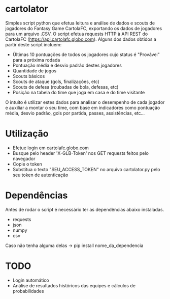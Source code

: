 # cartolator

Simples script python que efetua leitura e análise de dados e scouts de jogadores do Fantasy Game CartolaFC, exportando os dados de jogadores para um arquivo .CSV. O script efetua requests HTTP à API REST do CartolaFC (https://api.cartolafc.globo.com). Alguns dos dados obtidos a partir deste script incluem:

- Últimas 10 pontuações de todos os jogadores cujo status é "Provável" para a próxima rodada
- Pontuação média e desvio padrão destes jogadores
- Quantidade de jogos
- Scouts básicos
- Scouts de ataque (gols, finalizações, etc)
- Scouts de defesa (roubadas de bola, defesas, etc)
- Posição na tabela do time que joga em casa e do time visitante

O intuito é utilizar estes dados para analisar o desempenho de cada jogador e auxiliar a montar o seu time, com base em indicadores como pontuação média, desvio padrão, gols por partida, passes, assistências, etc...

# Utilização

- Efetue login em cartolafc.globo.com
- Busque pelo header 'X-GLB-Token' nos GET requests feitos pelo navegador
- Copie o token
- Substitua o texto "SEU_ACCESS_TOKEN" no arquivo cartolator.py pelo seu token de autenticação

# Dependências

Antes de rodar o script é necessário ter as dependências abaixo instaladas.

- requests
- json
- numpy
- csv

Caso não tenha alguma delas -> pip install nome_da_dependencia

# TODO

- Login automático
- Análise de resultados históricos das equipes e cálculos de probabilidades

